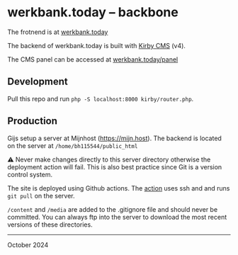 # werkbank.today – backbone

The frotnend is at [werkbank.today](http://werkbank.today)
 
The backend of werkbank.today is built with [Kirby CMS](https://getkirby.com/) (v4).

The CMS panel can be accessed at [werkbank.today/panel](werkbank.today/panel)

## Development

Pull this repo and run `php -S localhost:8000 kirby/router.php`.

## Production

Gijs setup a server at Mijnhost (https://mijn.host). The backend is located on the server at `/home/bh115544/public_html`

⚠️ Never make changes directly to this server directory otherwise the deployment action will fail. This is also best practice since Git is a version control system.

The site is deployed using Github actions. The [action](https://github.com/oilstel/werkgeld/blob/main/.github/workflows/deploy.yml) uses ssh and and runs `git pull` on the server.

`/content` and `/media` are added to the .gitignore file and should never be committed. You can always ftp into the server to download the most recent versions of these directories.

---

October 2024
